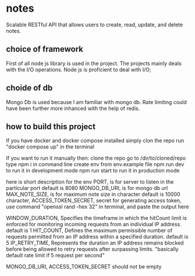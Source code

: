 # notes

Scalable RESTful API that allows users to create, read, update, and delete notes.

## choice of framework

First of all node js library is used in the project. The projects mainly deals with the I/O operations. Node js is proficient to deal with I/O;

## choide of db

Mongo Db is used because I am familiar with mongo db. Rate limiting could have been further more inhanced with the help of redis.

## how to build this project

If you have docker and docker compose installed
simply clon the repo
run "docker compose up" in the terminal

If you want to run it manually then:
clone the repo
go to /dir/to/cloned/repo
type npm i in command line
create env from env.example file
npm run dev to run it in development mode
npm run start to run it in production mode

here is short description for the env
PORT, is for server to listen in the particular port default is 8080
MONGO_DB_URI, is for mongo db url
MAX_NOTE_SIZE, is for maximum note size in character default is 10000 character,
ACCESS_TOKEN_SECRET, secret for generating access token, use command "openssl rand -hex 32" in terminal, and paste the output here

WINDOW_DURATION, Specifies the timeframe in which the hitCount limit is enforced for monitoring incoming requests from an individual IP address. default is 1
HIT_COUNT, Defines the maximum permissible number of requests permitted from an IP address within a specified duration. default is 5
IP_RETRY_TIME, Represents the duration an IP address remains blocked before being allowed to retry requests after surpassing limits.
"basically default rate limit if 5 request per second"

MONGO_DB_URI, ACCESS_TOKEN_SECRET should not be empty
